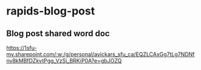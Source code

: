 # rapids-blog-post

## Blog post shared word doc
https://1sfu-my.sharepoint.com/:w:/g/personal/avickars_sfu_ca/EQZLCAxGg7tLg7NDNfnv8kMBfDZkvtPgg_VzSj_BRKiP0A?e=gbJOZQ
